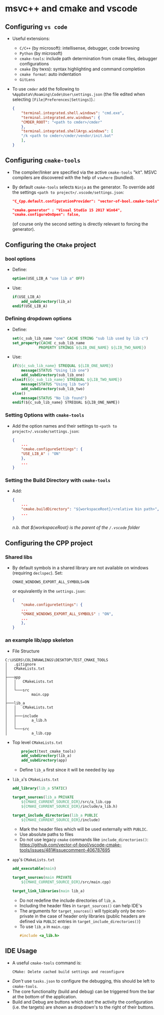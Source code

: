 # msvc++ and cmake and vscode

## Configuring `vs code`
- Useful extensions:
    - `C/C++` (by microsoft): intellisense, debugger, code browsing
    - `Python` (by microsoft)
    - `cmake-tools`: include path determination from cmake files, debugger configurations
    - `cmake` (by twxs): syntax highlighting and command completion
    - `cmake format`: auto indentation
    - `GitLens`

- To use `cmder` add the following to `%AppData%\Roaming\Code\User\settings.json` (the file edited when selecting `[File|Preferences|Settings]`).:
    ```json
    {
        "terminal.integrated.shell.windows": "cmd.exe",
        "terminal.integrated.env.windows": {
        "CMDER_ROOT": "<path to cmder>/cmder"
        },
        "terminal.integrated.shellArgs.windows": [
        "/k <path to cmder>/cmder/vendor/init.bat"
        ],
    }
    ```

## Configuring `cmake-tools`

- The compiler/linker are specified via the active `cmake-tools` "kit".  MSVC compilers are discovered with the help of `vswhere` (bundled).

- By default `cmake-tools` selects `Ninja` as the generator. To override add the settings `<path to project>/.vscode/settings.json`:
    ```json
    "C_Cpp.default.configurationProvider": "vector-of-bool.cmake-tools",
    
    "cmake.generator" : "Visual Studio 15 2017 Win64",
    "cmake.configureOnOpen": false,
    ```
  (of course only the second setting is directly relevant to forcing the generator).

## Configuring the `CMake` project

### bool options

- Define: 
    ```cmake
    option(USE_LIB_A "use lib a" OFF)
    ```

- Use:
    ```cmake
    if(USE_LIB_A)
        add_subdirectory(lib_a)
    endif(USE_LIB_A)
    ```

### Defining dropdown options

- Define: 
    ```cmake
    set(c_sub_lib_name "one" CACHE STRING "sub lib used by lib c")
    set_property(CACHE c_sub_lib_name
                PROPERTY STRINGS ${LIB_ONE_NAME} ${LIB_TWO_NAME})
    ```

- Use:
    ```cmake
    if(${c_sub_lib_name} STREQUAL ${LIB_ONE_NAME})
        message(STATUS "Using lib one")
        add_subdirectory(sub_lib_one)
    elseif(${c_sub_lib_name} STREQUAL ${LIB_TWO_NAME})
        message(STATUS "Using lib two")
        add_subdirectory(sub_lib_two)
    else()
        message(STATUS "No lib found")
    endif(${c_sub_lib_name} STREQUAL ${LIB_ONE_NAME})
    ```

### Setting Options with `cmake-tools`

- Add the option names and their settings to `<path to project>/.vscode/settings.json`:
    ```json
    {
        ...
        "cmake.configureSettings": {
        "USE_LIB_A" : "ON"
        },
        ...
    }
    ```

### Setting the Build Directory with `cmake-tools`

- Add:
    ```json
    {
        ...
        "cmake.buildDirectory": "${workspaceRoot}/<relative bin path>",
        ...
    }
    ```
    *n.b. that ${workspaceRoot} is the parent of the `/.vscode` folder*

## Configuring the CPP project

### Shared libs

- By default symbols in a shared library are not available on windows (requiring `declspec`).  Set:
    ```
    CMAKE_WINDOWS_EXPORT_ALL_SYMBOLS=ON
    ```
    or equivalently in the `settings.json`:
    ```json
    {
        "cmake.configureSettings": {
        ...
        "CMAKE_WINDOWS_EXPORT_ALL_SYMBOLS" : "ON",
        ...
        },
    }
    ```


### an example lib/app skeleton

- File Structure

```
C:\USERS\COLINRAWLINGS\DESKTOP\TEST_CMAKE_TOOLS
│   .gitignore
│   CMakeLists.txt
│
├───app
│   │   CMakeLists.txt
│   │
│   └───src
│           main.cpp
│
├───lib_a
│   │   CMakeLists.txt
│   │
│   ├───include
│   │       a_lib.h
│   │
│   └───src
│           a_lib.cpp
```

- Top level `CMakeLists.txt`
    ```cmake
        project(test_cmake_tools)
        add_subdirectory(lib_a)
        add_subdirectory(app)
    ```
    - Define `lib_a` first since it will be needed by `àpp`

- `lib_a`'s `CMakeLists.txt`
    ```cmake
    add_library(lib_a STATIC)

    target_sources(lib_a PRIVATE 
        ${CMAKE_CURRENT_SOURCE_DIR}/src/a_lib.cpp
        ${CMAKE_CURRENT_SOURCE_DIR}/include/a_lib.h)

    target_include_directories(lib_a PUBLIC 
        ${CMAKE_CURRENT_SOURCE_DIR}/include)
    ```
    - Mark the header files which will be used externally with `PUBLIC`.
    - Use absolute paths to files
    - Do not use legacy `cmake` commands like `include_directories()`: 
      <https://github.com/vector-of-bool/vscode-cmake-tools/issues/481#issuecomment-406787695>

- `app`'s `CMakeLists.txt`
    ```cmake
    add_executable(main)

    target_sources(main PRIVATE 
        ${CMAKE_CURRENT_SOURCE_DIR}/src/main.cpp)

    target_link_libraries(main lib_a)
    ```
    - Do not redefine the include directories of `lib_a`.
    - Including the header files in `target_sources()` can help IDE's
    - The arguments for `target_sources()` will typically only be non-private in the case of header only libraries (public headers are defined via `PUBLIC` entries in `target_include_directories()`)
    - To use `lib_a` in `main.cpp`:
        ```cpp
        #include <a_lib.h>
        ```
      

## IDE Usage

- A useful `cmake-tools` command is: 
    ```
    CMake: Delete cached build settings and reconfigure
    ```
- *Don't* use `tasks.json` to configure the debugging, this should be left to `cmake-tools`.
- The core functionality (build and debug) can be triggered from the bar at the bottom of the application.  
- Build and Debug are buttons which start the activity the configuration (i.e. the targets) are shown as dropdown's to the right of their buttons.  